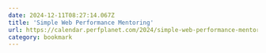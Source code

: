```yaml
---
date: 2024-12-11T08:27:14.067Z
title: 'Simple Web Performance Mentoring'
url: https://calendar.perfplanet.com/2024/simple-web-performance-mentoring/
category: bookmark
---
```

